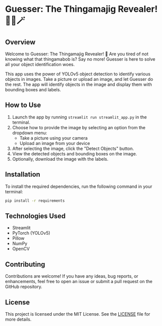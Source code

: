# Guesser: The Thingamajig Revealer! 🕵️‍♀️🪄

## Overview

Welcome to Guesser: The Thingamajig Revealer! 🧐
Are you tired of not knowing what that thingamabob is? Say no more!
Guesser is here to solve all your object identification woes.

This app uses the power of YOLOv5 object detection to identify various objects in images. Take a picture or upload an image, and let Guesser do the rest. The app will identify objects in the image and display them with bounding boxes and labels.

## How to Use

1. Launch the app by running `streamlit run streamlit_app.py` in the terminal.
2. Choose how to provide the image by selecting an option from the dropdown menu:
   - Take a picture using your camera
   - Upload an image from your device
3. After selecting the image, click the "Detect Objects" button.
4. View the detected objects and bounding boxes on the image.
5. Optionally, download the image with the labels.

## Installation

To install the required dependencies, run the following command in your terminal:

```bash
pip install -r requirements
```


## Technologies Used

- Streamlit
- PyTorch (YOLOv5)
- Pillow
- NumPy
- OpenCV

## Contributing

Contributions are welcome! If you have any ideas, bug reports, or enhancements, feel free to open an issue or submit a pull request on the GitHub repository.

## License

This project is licensed under the MIT License. See the [LICENSE](LICENSE) file for more details.

